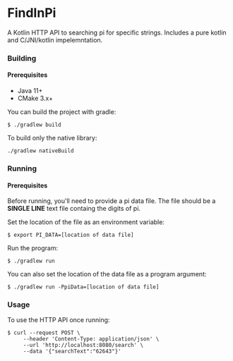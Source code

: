 # FindInPi
A Kotlin HTTP API to searching pi for specific strings. Includes a pure kotlin and C/JNI/kotlin impelemntation.

### Building
#### Prerequisites
- Java 11+
- CMake 3.x+

You can build the project with gradle:
```shell
$ ./gradlew build
```

To build only the native library:
```shell
./gradlew nativeBuild
```

### Running
#### Prerequisites
Before running, you'll need to provide a pi data file. The file should be a **SINGLE LINE** text file containg the digits
of pi. 

Set the location of the file as an environment variable:
```shell
$ export PI_DATA=[location of data file]
```

Run the program:
```shell
$ ./gradlew run
```
You can also set the location of the data file as a program argument:
```shell
$ ./gradlew run -PpiData=[location of data file]
```

### Usage
To use the HTTP API once running:
```shell
$ curl --request POST \
     --header 'Content-Type: application/json' \
     --url 'http://localhost:8080/search' \
     --data '{"searchText":"62643"}'
```